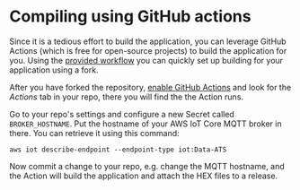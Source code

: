 # Compiling using GitHub actions

Since it is a tedious effort to build the application, you can leverage GitHub
Actions (which is free for open-source projects) to build the application for
you. Using the
[provided workflow](https://github.com/bifravst/firmware/blob/saga/.github/workflows/build-and-release.yaml)
you can quickly set up building for your application using a fork.

After you have forked the repository,
[enable GitHub Actions](https://help.github.com/en/github/automating-your-workflow-with-github-actions/about-github-actions#requesting-to-join-the-limited-public-beta-for-github-actions)
and look for the _Actions_ tab in your repo, there you will find the the Action
runs.

Go to your repo's settings and configure a new Secret called `BROKER_HOSTNAME`.
Put the hostname of your AWS IoT Core MQTT broker in there. You can retrieve it
using this command:

    aws iot describe-endpoint --endpoint-type iot:Data-ATS

Now commit a change to your repo, e.g. change the MQTT hostname, and the Action
will build the application and attach the HEX files to a release.

